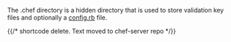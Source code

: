 The .chef directory is a hidden directory that is used to store
validation key files and optionally a [config.rb](/config_rb.html) file.

{{/* shortcode delete. Text moved to chef-server repo */}}
